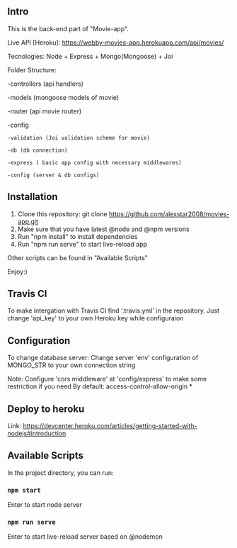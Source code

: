 ## Intro

This is the back-end part of "Movie-app".

Live API [Heroku]: https://webby-movies-app.herokuapp.com/api/movies/

Tecnologies: Node + Express + Mongo(Mongoose) + Joi

Folder Structure:

  -controllers (api handlers)
  
  -models (mongoose models of movie)
  
  -router (api movie router)
  
  -config
  
    -validation (Joi validation scheme for movie)
    
    -db (db connection)
    
    -express ( basic app config with necessary middlewares)
    
    -config (server & db configs)

## Installation

1) Clone this repository: git clone https://github.com/alexstar2008/movies-app.git
1) Make sure that you have latest @node and @npm versions
2) Run "npm install" to install dependencies
3) Run "npm run serve" to start live-reload app

Other scripts can be found in "Available Scripts"

Enjoy:)

## Travis CI

To make intergation with Travis CI find '.travis.yml' in the repository.
Just change 'api_key' to your own Heroku key while configuraion

## Configuration

To change database server:
  Change server 'env' configuration of MONGO_STR to your own connection string
  
Note:
  Configure 'cors middleware' at 'config/express' to make some restriction if you need
  By default: access-control-allow-origin *


## Deploy to heroku

  Link: https://devcenter.heroku.com/articles/getting-started-with-nodejs#introduction

## Available Scripts

In the project directory, you can run:

### `npm start`

Enter to start node server

### `npm run serve`

Enter to start live-reload server based on @nodemon

